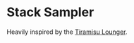 # Stack Sampler

Heavily inspired by the [Tiramisu Lounger](https://www.youtube.com/watch?v=pcHY67wM9Cs).


